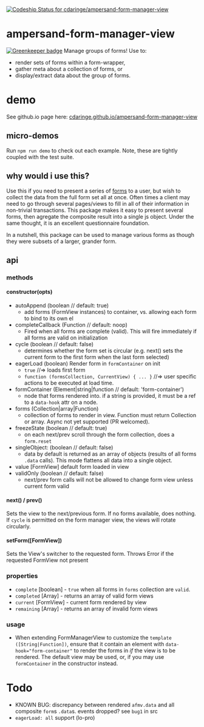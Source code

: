 [ ![Codeship Status for cdaringe/ampersand-form-manager-view](https://codeship.com/projects/dd792fa0-0511-0133-1aec-265ba245c2c5/status?branch=master)](https://codeship.com/projects/89424)

# ampersand-form-manager-view

[![Greenkeeper badge](https://badges.greenkeeper.io/cdaringe/ampersand-form-manager-view.svg)](https://greenkeeper.io/)
Manage groups of forms!  Use to:
- render sets of forms within a form-wrapper,
- gather meta about a collection of forms, or
- display/extract data about the group of forms.

# demo
See github.io page here: [cdaringe.github.io/ampersand-form-manager-view](http://cdaringe.github.io/ampersand-form-manager-view/)

## micro-demos
Run `npm run demo` to check out each example.  Note, these are tightly coupled with the test suite.

## why would i use this?
Use this if you need to present a series of [forms](AmpersandJS/ampersand-form-view) to a user, but wish to collect the data from the full form set all at once.  Often times a client may need to go through several pages/views to fill in all of their information in non-trivial transactions.  This package makes it easy to present several forms, then agregate the composite result into a single js object.  Under the same thought, it is an excellent questionnaire foundation.

In a nutshell, this package can be used to manage various forms as though they were subsets of a larger, grander form.


## api

### methods

#### constructor(opts)
- autoAppend (boolean // default: true)
    - add forms (FormView instances) to container, vs. allowing each form to bind to its own el
- completeCallback (Function // default: noop)
    - Fired when all forms are complete (valid).  This will fire immediately if all forms are valid on initialization
- cycle (boolean // default: false)
    - determines whether the form set is circular (e.g. next() sets the current form to the first form when the last form selected)
- eagerLoad (boolean) Render form in `formContainer` on init
    - `true` //=> loads first form
    - `function (formsCollection, CurrentView) { ... }` //=> user specific actions to be executed at load time.
- formContainer (Element|string|function // default: 'form-container')
    - node that forms rendered into. if a string is provided, it must be a ref to a `data-hook` attr on a node.
- forms (Collection|array|Function)
    - collection of forms to render in view.  Function must return Collection or array.  Async not yet supported (PR welcomed).
- freezeState (boolean // default: true)
    - on each next/prev scroll through the form collection, does a `form.reset`
- singleObject: (boolean // default: false)
    - data by default is returned as an array of objects (results of all forms `.data` calls).  This mode flattens all data into a single object.
- value [FormView]
    default form loaded in view
- validOnly (boolean // default: false)
    - next/prev form calls will not be allowed to change form view unless current form valid

#### next() / prev()
Sets the view to the next/previous form.  If no forms available, does nothing. If `cycle` is permitted on the form manager view, the views will rotate circularly.

#### setForm([FormView])
Sets the View's switcher to the requested form.  Throws Error if the requested FormView not present


### properties

- `complete` [boolean] - `true` when all forms in `forms` collection are `valid`.
- `completed` [Array] - returns an array of valid form views
- `current` [FormView] - current form rendered by view
- `remaining` [Array] - returns an array of invalid form views

### usage
- When extending FormManagerView to customize the `template ([String|Function])`, ensure that it contain an element with `data-hook="form-container"` to render the forms in *if* the view is to be rendered.  The default view may be used, or, if you may use `formContainer` in the constructor instead.


# Todo
* KNOWN BUG: discrepancy between rendered `afmv.data` and all composite `form`s `.data`s. events dropped?  see `bug1` in src
* `eagerLoad: all` support (lo-pro)
